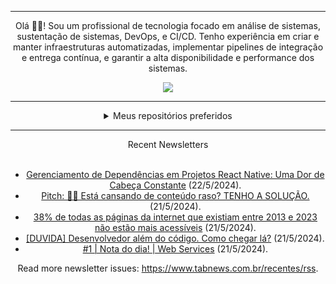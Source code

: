 <div align="center">
<hr>
<p>Olá 👋🏾! Sou um profissional de tecnologia focado em análise de sistemas, sustentação de sistemas, DevOps, e CI/CD. Tenho experiência em criar e manter infraestruturas automatizadas, implementar pipelines de integração e entrega contínua, e garantir a alta disponibilidade e performance dos sistemas.</p>
  <img src="https://media.giphy.com/media/yAGIvCiwPJn5C/giphy.gif">
<hr>
  <details>
  <summary>Meus repositórios preferidos</summary>
  <br />
  Alguns dos meus melhores repositórios:
  <br />
<br />
  <ul><li><a href=https://github.com/RxJSVini/aluratube target="_blank" rel="noopener noreferrer">RxJSVini/aluratube</a> (<b>0</b> ✨ and <b>0</b> 🍴): Aluratube - Desenvolvido durante a imersão React da Alura no final de 2022</li><li><a href=https://github.com/RxJSVini/nlw-ia target="_blank" rel="noopener noreferrer">RxJSVini/nlw-ia</a> (<b>0</b> ✨ and <b>0</b> 🍴): Projeto desenvolvido durante a NLW IA - Usando a API da OPENAI</li>
<li>More coming soon :).</li>
</ul>
  </details>
  <hr/>
    <summary>Recent Newsletters</summary>
  <br />
  <ul>
    <li><a href=https://www.tabnews.com.br/Schavess/gerenciamento-de-dependencias-em-projetos-react-native-uma-dor-de-cabeca-constante target="_blank" rel="noopener noreferrer">Gerenciamento de Dependências em Projetos React Native: Uma Dor de Cabeça Constante</a> (22/5/2024).</li><li><a href=https://www.tabnews.com.br/DevOne/esta-cansando-de-conteudo-raso-tenho-a-solucao target="_blank" rel="noopener noreferrer">Pitch: 🤷‍♂️ Está cansando de conteúdo raso? TENHO A SOLUÇÃO.</a> (21/5/2024).</li><li><a href=https://www.tabnews.com.br/NewsletterOficial/38-por-cento-de-todas-as-paginas-da-internet-que-existiam-entre-2013-e-2023-nao-estao-mais-acessiveis target="_blank" rel="noopener noreferrer">38% de todas as páginas da internet que existiam entre 2013 e 2023 não estão mais acessíveis</a> (21/5/2024).</li><li><a href=https://www.tabnews.com.br/richnei/duvida-desenvolvedor-alem-do-codigo-como-chegar-la target="_blank" rel="noopener noreferrer">[DUVIDA] Desenvolvedor além do código. Como chegar lá?</a> (21/5/2024).</li><li><a href=https://www.tabnews.com.br/tchiinhemba/1-nota-do-dia-web-services target="_blank" rel="noopener noreferrer">#1 | Nota do dia! | Web Services</a> (21/5/2024).</li>
  </ul>
<p>Read more newsletter issues: <a href="https://www.tabnews.com.br/recentes/rss">https://www.tabnews.com.br/recentes/rss</a>.</p>
  </details>
